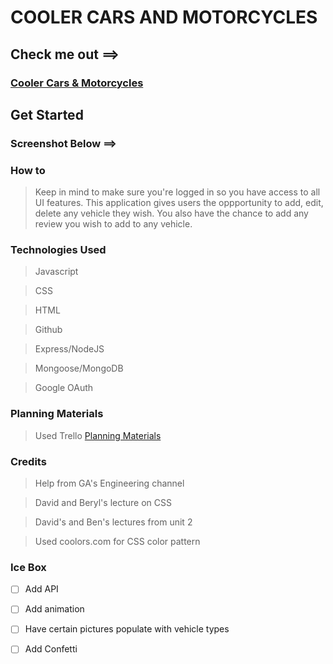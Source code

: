 # COOLER CARS AND MOTORCYCLES 


## Check me out ==>
### [Cooler Cars & Motorcycles](https://flyio-cooler-cars-motorcycles.fly.dev)

## Get Started 



### Screenshot Below ==>



### How to
 
> Keep in mind to make sure you're logged in so you have access to all UI features.
> This application gives users the oppportunity to add, edit, delete any vehicle they wish. 
> You also have the chance to add any review you wish to add to any vehicle.
> 
> 
> 

### Technologies Used
 
 >Javascript 

 >CSS

> HTML

> Github

> Express/NodeJS

> Mongoose/MongoDB

> Google OAuth

### Planning Materials

> Used Trello 
>[Planning Materials](https://trello.com/b/KX5jcP6i/cooler-cars-and-motorcycles)

### Credits

> Help from GA's Engineering channel

> David and Beryl's lecture on CSS

> David's and Ben's lectures from unit 2

> Used coolors.com for CSS color pattern

> 

### Ice Box 

- [ ] Add API   

- [ ] Add animation

- [ ] Have certain pictures populate with vehicle types

- [ ] Add Confetti 